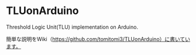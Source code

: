 TLUonArduino
============

Threshold Logic Unit(TLU) implementation on Arduino.

簡単な説明をWiki（https://github.com/tomitomi3/TLUonArduino）に書いています。
